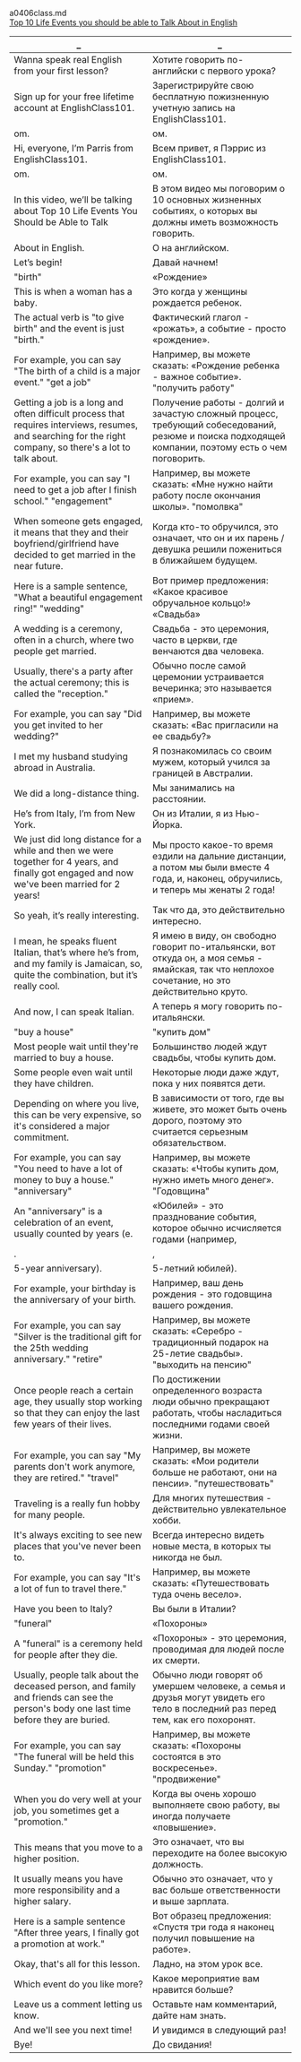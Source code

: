 a0406class.md  
[Top 10 Life Events you should be able to Talk About in English](https://www.youtube.com/watch?v=FYiJrH94vAM)  





_|_
--|--
Wanna speak real English from your first lesson?|Хотите говорить по-английски с первого урока?
Sign up for your free lifetime account at EnglishClass101.|Зарегистрируйте свою бесплатную пожизненную учетную запись на EnglishClass101.
om.|ом.
Hi, everyone, I’m Parris from EnglishClass101.|Всем привет, я Пэррис из EnglishClass101.
om.|ом.
In this video, we’ll be talking about Top 10 Life Events You Should be Able to Talk|В этом видео мы поговорим о 10 основных жизненных событиях, о которых вы должны иметь возможность говорить.
About in English.|О на английском.
Let’s begin!|Давай начнем!
"birth"|«Рождение»
This is when a woman has a baby.|Это когда у женщины рождается ребенок.
The actual verb is "to give birth" and the event is just "birth."|Фактический глагол - «рожать», а событие - просто «рождение».
For example, you can say "The birth of a child is a major event." "get a job"|Например, вы можете сказать: «Рождение ребенка - важное событие». "получить работу"
Getting a job is a long and often difficult process that requires interviews, resumes, and searching for the right company, so there's a lot to talk about.|Получение работы - долгий и зачастую сложный процесс, требующий собеседований, резюме и поиска подходящей компании, поэтому есть о чем поговорить.
For example, you can say "I need to get a job after I finish school." "engagement"|Например, вы можете сказать: «Мне нужно найти работу после окончания школы». "помолвка"
When someone gets engaged, it means that they and their boyfriend/girlfriend have decided to get married in the near future.|Когда кто-то обручился, это означает, что он и их парень / девушка решили пожениться в ближайшем будущем.
Here is a sample sentence, "What a beautiful engagement ring!" "wedding"|Вот пример предложения: «Какое красивое обручальное кольцо!» «Свадьба»
A wedding is a ceremony, often in a church, where two people get married.|Свадьба - это церемония, часто в церкви, где венчаются два человека.
Usually, there's a party after the actual ceremony; this is called the "reception."|Обычно после самой церемонии устраивается вечеринка; это называется «прием».
For example, you can say "Did you get invited to her wedding?"|Например, вы можете сказать: «Вас пригласили на ее свадьбу?»
I met my husband studying abroad in Australia.|Я познакомилась со своим мужем, который учился за границей в Австралии.
We did a long-distance thing.|Мы занимались на расстоянии.
He’s from Italy, I’m from New York.|Он из Италии, я из Нью-Йорка.
We just did long distance for a while and then we were together for 4 years, and finally got engaged and now we've been married for 2 years!|Мы просто какое-то время ездили на дальние дистанции, а потом мы были вместе 4 года, и, наконец, обручились, и теперь мы женаты 2 года!
So yeah, it’s really interesting.|Так что да, это действительно интересно.
I mean, he speaks fluent Italian, that’s where he’s from, and my family is Jamaican, so, quite the combination, but it’s really cool.|Я имею в виду, он свободно говорит по-итальянски, вот откуда он, а моя семья - ямайская, так что неплохое сочетание, но это действительно круто.
And now, I can speak Italian.|А теперь я могу говорить по-итальянски.
"buy a house"|"купить дом"
Most people wait until they're married to buy a house.|Большинство людей ждут свадьбы, чтобы купить дом.
Some people even wait until they have children.|Некоторые люди даже ждут, пока у них появятся дети.
Depending on where you live, this can be very expensive, so it's considered a major commitment.|В зависимости от того, где вы живете, это может быть очень дорого, поэтому это считается серьезным обязательством.
For example, you can say "You need to have a lot of money to buy a house." "anniversary"|Например, вы можете сказать: «Чтобы купить дом, нужно иметь много денег». "Годовщина"
An "anniversary" is a celebration of an event, usually counted by years (e.|«Юбилей» - это празднование события, которое обычно исчисляется годами (например,
.|,
5-year anniversary).|5-летний юбилей).
For example, your birthday is the anniversary of your birth.|Например, ваш день рождения - это годовщина вашего рождения.
For example, you can say "Silver is the traditional gift for the 25th wedding anniversary." "retire"|Например, вы можете сказать: «Серебро - традиционный подарок на 25-летие свадьбы». "выходить на пенсию"
Once people reach a certain age, they usually stop working so that they can enjoy the last few years of their lives.|По достижении определенного возраста люди обычно прекращают работать, чтобы насладиться последними годами своей жизни.
For example, you can say "My parents don't work anymore, they are retired." "travel"|Например, вы можете сказать: «Мои родители больше не работают, они на пенсии». "путешествовать"
Traveling is a really fun hobby for many people.|Для многих путешествия - действительно увлекательное хобби.
It's always exciting to see new places that you've never been to.|Всегда интересно видеть новые места, в которых ты никогда не был.
For example, you can say "It's a lot of fun to travel there."|Например, вы можете сказать: «Путешествовать туда очень весело».
Have you been to Italy?|Вы были в Италии?
"funeral"|«Похороны»
A "funeral" is a ceremony held for people after they die.|«Похороны» - это церемония, проводимая для людей после их смерти.
Usually, people talk about the deceased person, and family and friends can see the person's body one last time before they are buried.|Обычно люди говорят об умершем человеке, а семья и друзья могут увидеть его тело в последний раз перед тем, как его похоронят.
For example, you can say "The funeral will be held this Sunday." "promotion"|Например, вы можете сказать: «Похороны состоятся в это воскресенье». "продвижение"
When you do very well at your job, you sometimes get a "promotion."|Когда вы очень хорошо выполняете свою работу, вы иногда получаете «повышение».
This means that you move to a higher position.|Это означает, что вы переходите на более высокую должность.
It usually means you have more responsibility and a higher salary.|Обычно это означает, что у вас больше ответственности и выше зарплата.
Here is a sample sentence "After three years, I finally got a promotion at work."|Вот образец предложения: «Спустя три года я наконец получил повышение на работе».
Okay, that's all for this lesson.|Ладно, на этом урок все.
Which event do you like more?|Какое мероприятие вам нравится больше?
Leave us a comment letting us know.|Оставьте нам комментарий, дайте нам знать.
And we'll see you next time!|И увидимся в следующий раз!
Bye!|До свидания!
